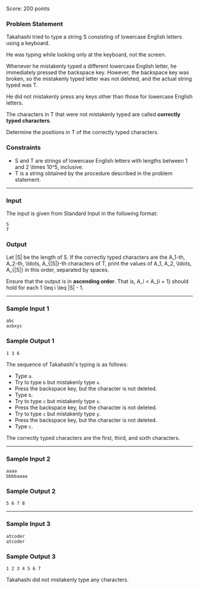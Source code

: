 Score: 200 points

### Problem Statement

Takahashi tried to type a string S consisting of lowercase English letters using a keyboard.

He was typing while looking only at the keyboard, not the screen.

Whenever he mistakenly typed a different lowercase English letter, he immediately pressed the backspace key. However, the backspace key was broken, so the mistakenly typed letter was not deleted, and the actual string typed was T.

He did not mistakenly press any keys other than those for lowercase English letters.

The characters in T that were not mistakenly typed are called **correctly typed characters**.

Determine the positions in T of the correctly typed characters.

### Constraints

* S and T are strings of lowercase English letters with lengths between 1 and 2 \times 10^5, inclusive.
* T is a string obtained by the procedure described in the problem statement.

---

### Input

The input is given from Standard Input in the following format:

```
S
T
```

### Output

Let |S| be the length of S. If the correctly typed characters are the A\_1-th, A\_2-th, \ldots, A\_{|S|}-th characters of T, print the values of A\_1, A\_2, \ldots, A\_{|S|} in this order, separated by spaces.

Ensure that the output is in **ascending order**. That is, A\_i < A\_{i + 1} should hold for each 1 \leq i \leq |S| - 1.

---

### Sample Input 1

```
abc
axbxyc
```

### Sample Output 1

```
1 3 6
```

The sequence of Takahashi's typing is as follows:

* Type `a`.
* Try to type `b` but mistakenly type `x`.
* Press the backspace key, but the character is not deleted.
* Type `b`.
* Try to type `c` but mistakenly type `x`.
* Press the backspace key, but the character is not deleted.
* Try to type `c` but mistakenly type `y`.
* Press the backspace key, but the character is not deleted.
* Type `c`.

The correctly typed characters are the first, third, and sixth characters.

---

### Sample Input 2

```
aaaa
bbbbaaaa
```

### Sample Output 2

```
5 6 7 8
```

---

### Sample Input 3

```
atcoder
atcoder
```

### Sample Output 3

```
1 2 3 4 5 6 7
```

Takahashi did not mistakenly type any characters.